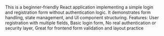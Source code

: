 This is a beginner-friendly React application implementing a simple login and registration form without authentication logic. It demonstrates form handling, state management, and UI component structuring.
Features: User registration with multiple fields, Basic login form, No real authentication or security layer, Great for frontend form validation and layout practice

